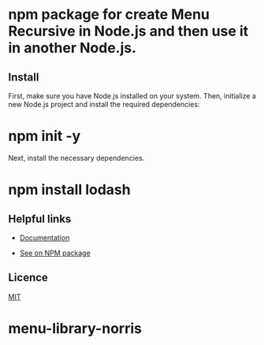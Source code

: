 # npm package for create Menu Recursive in Node.js and then use it in another Node.js.

## Install

First, make sure you have Node.js installed on your system. Then, initialize a new Node.js project and install the required dependencies:

# npm init -y


Next, install the necessary dependencies.

# npm install lodash


## Helpful links
- [Documentation](https://github.com/nguyennorris644757/menu-library-norris)

- [See on NPM package](https://www.npmjs.com/package/menu-library-norris)

## Licence

[MIT](./LICENSE)

# menu-library-norris
